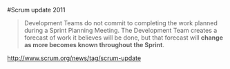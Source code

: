 #Scrum update 2011


> Development Teams do not commit to completing the work planned during 
> a Sprint Planning Meeting.  The Development Team creates a forecast of 
> work it believes will be done, but that forecast will **change as more 
> becomes known throughout the Sprint**.

http://www.scrum.org/news/tag/scrum-update
